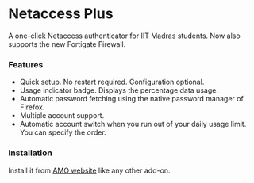 # Netaccess Plus

A one-click Netaccess authenticator for IIT Madras students. Now also supports the new Fortigate Firewall.

### Features

- Quick setup. No restart required. Configuration optional.
- Usage indicator badge. Displays the percentage data usage.
- Automatic password fetching using the native password manager of Firefox.
- Multiple account support.
- Automatic account switch when you run out of your daily usage limit. You can specify the order.

### Installation

Install it from [AMO website](https://addons.mozilla.org/en-US/firefox/addon/netaccess-addon/) like any other add-on.
